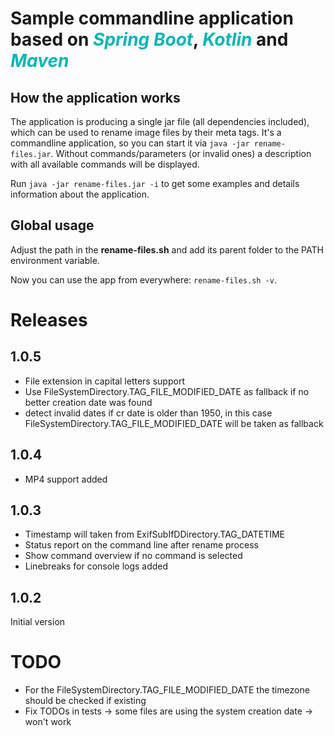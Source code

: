 # Sample commandline application based on <font color="#0ab4b4">_Spring Boot_</font>, <font color="#0ab4b4">_Kotlin_</font> and <font color="#0ab4b4">_Maven_</font>

## How the application works

The application is producing a single jar file (all dependencies
included), which can be used to rename image files by their meta tags. It's a commandline application, so you can
start it via ```java -jar rename-files.jar```. Without commands/parameters (or invalid ones) a description with all
available commands will be displayed. 

Run ```java -jar rename-files.jar -i``` to get some examples and details information about the application.

## Global usage

Adjust the path in the **rename-files.sh** and add its parent folder to the PATH environment variable.

Now you can use the app from everywhere: ``rename-files.sh -v``.

# Releases

## 1.0.5
+ File extension in capital letters support
+ Use FileSystemDirectory.TAG_FILE_MODIFIED_DATE as fallback if no better creation date was found
+ detect invalid dates if cr date is older than 1950, in this case FileSystemDirectory.TAG_FILE_MODIFIED_DATE will be taken as fallback

## 1.0.4
+ MP4 support added

## 1.0.3
+ Timestamp will taken from ExifSubIfDDirectory.TAG_DATETIME
+ Status report on the command line after rename process
+ Show command overview if no command is selected
+ Linebreaks for console logs added

## 1.0.2
Initial version


# TODO
+ For the FileSystemDirectory.TAG_FILE_MODIFIED_DATE the timezone should be checked if existing
+ Fix TODOs in tests -> some files are using the system creation date -> won't work
